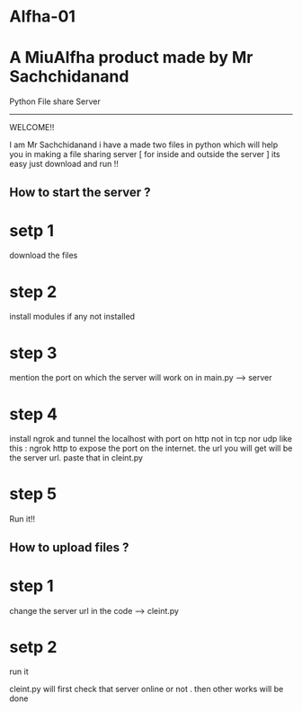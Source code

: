 # Alfha-01 
# A MiuAlfha product made by Mr Sachchidanand
Python File share Server

--------------------------------------------
WELCOME!!

I am Mr Sachchidanand 
i have a made two files in python which will help you in making a file sharing server [ for inside and outside the server ] its easy just download and run !!
## How to start the server ?
# setp 1 
download the files

# step 2
install modules if any not installed

# step 3 
mention the port on which the server will work on in main.py --> server 

# step 4
install ngrok and tunnel the localhost with port  on http not in tcp nor udp like this : ngrok http <port> to expose the port on the internet. 
the url you will get will be the server url. paste that in cleint.py

# step 5
Run it!!

## How to upload files ?
# step 1
change the server url in the code  --> cleint.py

# setp 2 
run it

cleint.py will first check that server online or not . then other works will be done


